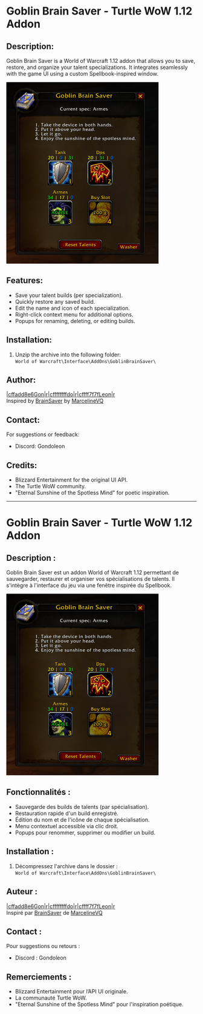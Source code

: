 # Goblin Brain Saver - Turtle WoW 1.12 Addon

## Description:
Goblin Brain Saver is a World of Warcraft 1.12 addon that allows you to save, restore, and organize your talent specializations. It integrates seamlessly with the game UI using a custom Spellbook-inspired window.

![alt text](image.png)

## Features:
- Save your talent builds (per specialization).
- Quickly restore any saved build.
- Edit the name and icon of each specialization.
- Right-click context menu for additional options.
- Popups for renaming, deleting, or editing builds.

## Installation:
1. Unzip the archive into the following folder:  
   `World of Warcraft\Interface\AddOns\GoblinBrainSaver\`

## Author:
[|cffadd8e6Gon|r|cffffffffdo|r|cffff7f7fLeon|r](https://github.com/MarcelineVQ)  
Inspired by [BrainSaver](https://github.com/MarcelineVQ/BrainSaver) by [MarcelineVQ](https://github.com/MarcelineVQ)

## Contact:
For suggestions or feedback:  
- Discord: Gondoleon

## Credits:
- Blizzard Entertainment for the original UI API.  
- The Turtle WoW community.  
- "Eternal Sunshine of the Spotless Mind" for poetic inspiration.


---

# Goblin Brain Saver - Turtle WoW 1.12 Addon

## Description :
Goblin Brain Saver est un addon World of Warcraft 1.12 permettant de sauvegarder, restaurer et organiser vos spécialisations de talents. Il s'intègre à l'interface du jeu via une fenêtre inspirée du Spellbook.

![alt text](image.png)

## Fonctionnalités :
- Sauvegarde des builds de talents (par spécialisation).
- Restauration rapide d'un build enregistré.
- Édition du nom et de l'icône de chaque spécialisation.
- Menu contextuel accessible via clic droit.
- Popups pour renommer, supprimer ou modifier un build.

## Installation :
1. Décompressez l'archive dans le dossier :  
   `World of Warcraft\Interface\AddOns\GoblinBrainSaver\`

## Auteur :
[|cffadd8e6Gon|r|cffffffffdo|r|cffff7f7fLeon|r](https://github.com/MarcelineVQ)  
Inspiré par [BrainSaver](https://github.com/MarcelineVQ/BrainSaver) de [MarcelineVQ](https://github.com/MarcelineVQ)

## Contact :
Pour suggestions ou retours :  
- Discord : Gondoleon

## Remerciements :
- Blizzard Entertainment pour l’API UI originale.  
- La communauté Turtle WoW.  
- "Eternal Sunshine of the Spotless Mind" pour l'inspiration poétique.
